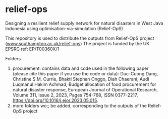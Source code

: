 # relief-ops
Designing a resilient relief supply network for natural disasters in West Java Indonesia using optimisation-via-simulation (Relief-OpS)

This repository is used to distribute the outputs from Relief-OpS project (www.southampton.ac.uk/relief-ops)
The project is funded by the UK EPSRC ref: EP/T00360X/1

Folders
1. procurement: contains data and code used in the following paper (please cite this paper if you use the code or data):
   Duc-Cuong Dang, Christine S.M. Currie, Bhakti Stephan Onggo, Diah Chaerani, Audi Luqmanul Hakim Achmad,
   Budget allocation of food procurement for natural disaster response,
   European Journal of Operational Research, Volume 311, Issue 2, 2023, Pages 754-768, ISSN 0377-2217,
   https://doi.org/10.1016/j.ejor.2023.05.015.
2. more folders wo;; be added, corresponding to the outputs of the Relief-OpS project 
